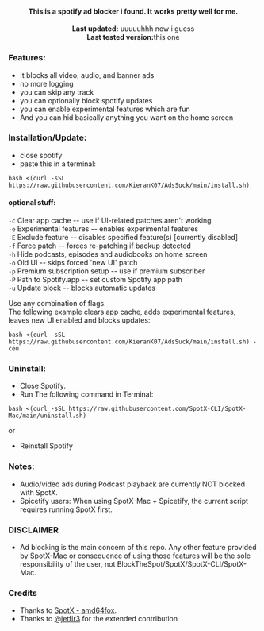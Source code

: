     

<center>
    <h4 align="center">This is a spotify ad blocker i found. It works pretty well for me.</h4>
    <p align="center">
        <strong>Last updated:</strong> uuuuuhhh now i guess <br>
        <strong>Last tested version:</strong>this one
    </p> 
</center>

### Features:

- It blocks all video, audio, and banner ads
- no more logging
- you can skip any track
- you can optionally block spotify updates
- you can enable experimental features which are fun
- And you can hid basically anything you want on the home screen
### Installation/Update:

- close spotify
- paste this in a terminal:

```
bash <(curl -sSL https://raw.githubusercontent.com/KieranK07/AdsSuck/main/install.sh)
```

#### optional stuff:
`-c`  Clear app cache -- use if UI-related patches aren't working  
`-e`  Experimental features -- enables experimental features  
`-E`  Exclude feature -- disables specified feature(s) [currently disabled]  
`-f`  Force patch -- forces re-patching if backup detected  
`-h`  Hide podcasts, episodes and audiobooks on home screen  
`-o`  Old UI -- skips forced 'new UI' patch  
`-p`  Premium subscription setup -- use if premium subscriber  
`-P`  Path to Spotify.app -- set custom Spotify app path  
`-u`  Update block -- blocks automatic updates  

Use any combination of flags.  
The following example clears app cache, adds experimental features, leaves new UI enabled and blocks updates:
    
```
bash <(curl -sSL https://raw.githubusercontent.com/KieranK07/AdsSuck/main/install.sh) -ceu
```


### Uninstall:

- Close Spotify.
- Run The following command in Terminal:

```
bash <(curl -sSL https://raw.githubusercontent.com/SpotX-CLI/SpotX-Mac/main/uninstall.sh)
```

or

- Reinstall Spotify

### Notes:

- Audio/video ads during Podcast playback are currently NOT blocked with SpotX.
- Spicetify users: When using SpotX-Mac + Spicetify, the current script requires running SpotX first.

### DISCLAIMER

- Ad blocking is the main concern of this repo. Any other feature provided by SpotX-Mac or consequence of using those features will be the sole responsibility of the user, not BlockTheSpot/SpotX/SpotX-CLI/SpotX-Mac.

### Credits

- Thanks to [SpotX - amd64fox](https://github.com/amd64fox/spotx).
- Thanks to [@jetfir3](https://github.com/jetfir3) for the extended contribution
